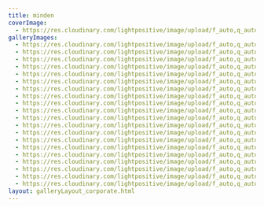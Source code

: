 ```yaml
---
title: minden
coverImage:
  - https://res.cloudinary.com/lightpositive/image/upload/f_auto,q_auto/v1647228404/minden/bb2-1024x683_oxs0xn.jpg
galleryImages:
  - https://res.cloudinary.com/lightpositive/image/upload/f_auto,q_auto/v1647228432/minden/bb3-1024x683_drr4ho.jpg
  - https://res.cloudinary.com/lightpositive/image/upload/f_auto,q_auto/v1647228418/minden/hl1-1024x682_sdyazk.jpg
  - https://res.cloudinary.com/lightpositive/image/upload/f_auto,q_auto/v1647228391/minden/co3-1024x683_jhuuvb.jpg
  - https://res.cloudinary.com/lightpositive/image/upload/f_auto,q_auto/v1647228391/minden/co-768x1024_rqcoal.jpg
  - https://res.cloudinary.com/lightpositive/image/upload/f_auto,q_auto/v1647228418/minden/hl5-1024x682_a7o5dg.jpg
  - https://res.cloudinary.com/lightpositive/image/upload/f_auto,q_auto/v1647228432/minden/bb2-1024x683_yopzo6.jpg
  - https://res.cloudinary.com/lightpositive/image/upload/f_auto,q_auto/v1647228433/minden/bb1-1024x683_bigico.jpg
  - https://res.cloudinary.com/lightpositive/image/upload/f_auto,q_auto/v1647228418/minden/hl4-1024x682_xaj31v.jpg
  - https://res.cloudinary.com/lightpositive/image/upload/f_auto,q_auto/v1647228391/minden/co1-1024x683_cfsxus.jpg
  - https://res.cloudinary.com/lightpositive/image/upload/f_auto,q_auto/v1647228391/minden/co2-1024x683_am2lzm.jpg
  - https://res.cloudinary.com/lightpositive/image/upload/f_auto,q_auto/v1647228404/minden/bb-1024x682_hgtlum.jpg
  - https://res.cloudinary.com/lightpositive/image/upload/f_auto,q_auto/v1647228432/minden/bb4-1024x683_obe9la.jpg
  - https://res.cloudinary.com/lightpositive/image/upload/f_auto,q_auto/v1647228419/minden/hl6-1024x682_g3y6kl.jpg
  - https://res.cloudinary.com/lightpositive/image/upload/f_auto,q_auto/v1647228404/minden/bb4-1024x682_1_uwqcbs.jpg
  - https://res.cloudinary.com/lightpositive/image/upload/f_auto,q_auto/v1647228419/minden/hl-1024x682_ir1vap.jpg
  - https://res.cloudinary.com/lightpositive/image/upload/f_auto,q_auto/v1647228404/minden/bb2-1024x683_oxs0xn.jpg
  - https://res.cloudinary.com/lightpositive/image/upload/f_auto,q_auto/v1647228404/minden/bb1-1024x682_v1dmkc.jpg
  - https://res.cloudinary.com/lightpositive/image/upload/f_auto,q_auto/v1647228418/minden/hl2-1024x682_rg1nqn.jpg
  - https://res.cloudinary.com/lightpositive/image/upload/f_auto,q_auto/v1647228418/minden/hl3-1024x682_qlf6ex.jpg
  - https://res.cloudinary.com/lightpositive/image/upload/f_auto,q_auto/v1647228404/minden/bb3-1024x682_hhjbo3.jpg
layout: galleryLayout_corporate.html
---
```

